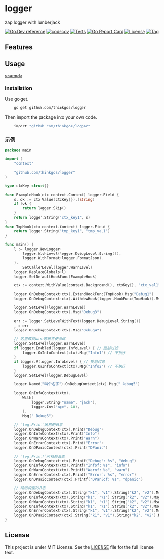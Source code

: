 # logger

zap logger with lumberjack

[![Go.Dev reference](https://img.shields.io/badge/go.dev-reference-blue?logo=go&logoColor=white)](https://pkg.go.dev/github.com/thinkgos/logger?tab=doc)
[![codecov](https://codecov.io/gh/thinkgos/logger/branch/main/graph/badge.svg)](https://codecov.io/gh/thinkgos/logger)
[![Tests](https://github.com/thinkgos/logger/actions/workflows/ci.yml/badge.svg)](https://github.com/thinkgos/logger/actions/workflows/ci.yml)
[![Go Report Card](https://goreportcard.com/badge/github.com/thinkgos/logger)](https://goreportcard.com/report/github.com/thinkgos/logger)
[![License](https://img.shields.io/github/license/thinkgos/logger)](https://raw.githubusercontent.com/thinkgos/logger/main/LICENSE)
[![Tag](https://img.shields.io/github/v/tag/thinkgos/logger)](https://github.com/thinkgos/logger/tags)

## Features

## Usage

[example](./examples/main.go)

### Installation

Use go get.

```bash
    go get github.com/thinkgos/logger
```

Then import the package into your own code.

```bash
    import "github.com/thinkgos/logger"
```

### 示例

[embedmd]:# (examples/main.go go)
```go
package main

import (
	"context"

	"github.com/thinkgos/logger"
)

type ctxKey struct{}

func ExampleHook(ctx context.Context) logger.Field {
	s, ok := ctx.Value(ctxKey{}).(string)
	if !ok {
		return logger.Skip()
	}
	return logger.String("ctx_key1", s)
}
func TmpHook(ctx context.Context) logger.Field {
	return logger.String("tmp_key1", "tmp_val1")
}

func main() {
	l := logger.NewLogger(
		logger.WithLevel(logger.DebugLevel.String()),
		logger.WithFormat(logger.FormatJson),
	).
		SetCallerLevel(logger.WarnLevel)
	logger.ReplaceGlobals(l)
	logger.SetDefaultHookFunc(ExampleHook)

	ctx := context.WithValue(context.Background(), ctxKey{}, "ctx_val1")

	logger.OnDebugContext(ctx).ExtendHookFunc(TmpHook).Msg("Debug1")
	logger.OnDebugContext(ctx).WithNewHook(logger.HookFunc(TmpHook)).Msg("Debug2")

	logger.SetLevel(logger.WarnLevel)
	logger.OnDebugContext(ctx).Msg("Debug3")

	err := logger.SetLevelWithText(logger.DebugLevel.String())
	_ = err
	logger.OnDebugContext(ctx).Msg("Debug4")

	// 这里改成warn等级方便测试
	logger.SetLevel(logger.WarnLevel)
	if logger.Enabled(logger.InfoLevel) { // 提前过滤
		logger.OnInfoContext(ctx).Msg("Info1") // 不执行
	}
	if logger.V(logger.InfoLevel) { // 提前过滤
		logger.OnInfoContext(ctx).Msg("Info2") // 不执行
	}
	logger.SetLevel(logger.DebugLevel)

	logger.Named("叫个名字").OnDebugContext(ctx).Msg(" Debug5")

	logger.OnInfoContext(ctx).
		With(
			logger.String("name", "jack"),
			logger.Int("age", 18),
		).
		Msg(" Debug6")

	// `log.Print`风格的日志
	logger.OnDebugContext(ctx).Print("Debug")
	logger.OnInfoContext(ctx).Print("Info")
	logger.OnWarnContext(ctx).Print("Warn")
	logger.OnErrorContext(ctx).Print("Error")
	logger.OnDPanicContext(ctx).Print("DPanic")

	// `log.Printf`风格的日志
	logger.OnDebugContext(ctx).Printf("Debugf: %s", "debug")
	logger.OnInfoContext(ctx).Printf("Infof: %s", "info")
	logger.OnWarnContext(ctx).Printf("Warnf: %s", "warn")
	logger.OnErrorContext(ctx).Printf("Errorf: %s", "error")
	logger.OnDPanicContext(ctx).Printf("DPanicf: %s", "dpanic")

	// 纯结构型的日志
	logger.OnDebugContext(ctx).String("k1", "v1").String("k2", "v2").Msg("Debug")
	logger.OnInfoContext(ctx).String("k1", "v1").String("k2", "v2").Msg("Info")
	logger.OnWarnContext(ctx).String("k1", "v1").String("k2", "v2").Msg("Warn")
	logger.OnInfoContext(ctx).String("k1", "v1").String("k2", "v2").Msg("Info")
	logger.OnErrorContext(ctx).String("k1", "v1").String("k2", "v2").Msg("Error")
	logger.OnDPanicContext(ctx).String("k1", "v1").String("k2", "v2").Msg("DPanic")
}
```

## License

This project is under MIT License. See the [LICENSE](LICENSE) file for the full license text.
